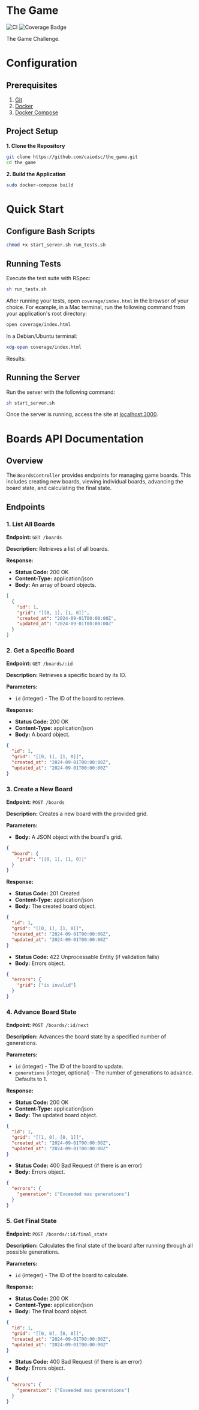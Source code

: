 # The Game

![CI](https://github.com/caiodsc/the_game/actions/workflows/main.yml/badge.svg)
![Coverage Badge](https://img.shields.io/badge/Coverage-100%25-brightgreen)
 
The Game Challenge.

# Configuration

## Prerequisites

1. [Git](https://git-scm.com/)
2. [Docker](https://docs.docker.com/engine/install)
3. [Docker Compose](https://docs.docker.com/compose/install/standalone/)

## Project Setup

**1. Clone the Repository**

```bash
git clone https://github.com/caiodsc/the_game.git
cd the_game
```

**2. Build the Application**

```bash
sudo docker-compose build
```

# Quick Start

## Configure Bash Scripts
```bash
chmod +x start_server.sh run_tests.sh
```

## Running Tests

Execute the test suite with RSpec:

```bash
sh run_tests.sh
```

After running your tests, open `coverage/index.html` in the browser of your choice. For example, in a Mac terminal, run the following command from your application's root directory:

```bash
open coverage/index.html
```

In a Debian/Ubuntu terminal:

```bash
xdg-open coverage/index.html
```
Results:

## Running the Server

Run the server with the following command:

```bash
sh start_server.sh
```

Once the server is running, access the site at [localhost:3000](http://localhost:3000).

# Boards API Documentation

## Overview

The `BoardsController` provides endpoints for managing game boards. This includes creating new boards, viewing individual boards, advancing the board state, and calculating the final state.

## Endpoints

### 1. List All Boards

**Endpoint:** `GET /boards`

**Description:** Retrieves a list of all boards.

**Response:**

- **Status Code:** 200 OK
- **Content-Type:** application/json
- **Body:** An array of board objects.

```json
[
  {
    "id": 1,
    "grid": "[[0, 1], [1, 0]]",
    "created_at": "2024-09-01T00:00:00Z",
    "updated_at": "2024-09-01T00:00:00Z"
  }
]
```

### 2. Get a Specific Board

**Endpoint:** `GET /boards/:id`

**Description:** Retrieves a specific board by its ID.

**Parameters:**

- `id` (integer) - The ID of the board to retrieve.

**Response:**

- **Status Code:** 200 OK
- **Content-Type:** application/json
- **Body:** A board object.

```json
{
  "id": 1,
  "grid": "[[0, 1], [1, 0]]",
  "created_at": "2024-09-01T00:00:00Z",
  "updated_at": "2024-09-01T00:00:00Z"
}
```

### 3. Create a New Board

**Endpoint:** `POST /boards`

**Description:** Creates a new board with the provided grid.

**Parameters:**

- **Body:** A JSON object with the board's grid.

```json
{
  "board": {
    "grid": "[[0, 1], [1, 0]]"
  }
}
```
**Response:**

- **Status Code:** 201 Created
- **Content-Type:** application/json
- **Body:** The created board object.

```json
{
  "id": 1,
  "grid": "[[0, 1], [1, 0]]",
  "created_at": "2024-09-01T00:00:00Z",
  "updated_at": "2024-09-01T00:00:00Z"
}
```
- **Status Code:** 422 Unprocessable Entity (if validation fails)
- **Body:** Errors object.

```json
{
  "errors": {
    "grid": ["is invalid"]
  }
}
```

### 4. Advance Board State

**Endpoint:** `POST /boards/:id/next`

**Description:** Advances the board state by a specified number of generations.

**Parameters:**

- `id` (integer) - The ID of the board to update.
- `generations` (integer, optional) - The number of generations to advance. Defaults to 1.

**Response:**

- **Status Code:** 200 OK
- **Content-Type:** application/json
- **Body:** The updated board object.

```json
{
  "id": 1,
  "grid": "[[1, 0], [0, 1]]",
  "created_at": "2024-09-01T00:00:00Z",
  "updated_at": "2024-09-01T00:00:00Z"
}
```
- **Status Code:** 400 Bad Request (if there is an error)
- **Body:** Errors object.

```json
{
  "errors": {
    "generation": ["Exceeded max generations"]
  }
}
```
### 5. Get Final State

**Endpoint:** `POST /boards/:id/final_state`

**Description:** Calculates the final state of the board after running through all possible generations.

**Parameters:**

- `id` (integer) - The ID of the board to calculate.

**Response:**

- **Status Code:** 200 OK
- **Content-Type:** application/json
- **Body:** The final board object.

```json
{
  "id": 1,
  "grid": "[[0, 0], [0, 0]]",
  "created_at": "2024-09-01T00:00:00Z",
  "updated_at": "2024-09-01T00:00:00Z"
}
```
- **Status Code:** 400 Bad Request (if there is an error)
- **Body:** Errors object.

```json
{
  "errors": {
    "generation": ["Exceeded max generations"]
  }
}
```
